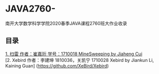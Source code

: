 # JAVA2760-
南开大学数学科学学院2020春季JAVA课程2760班大作业收录

## 目录
[1. 扫雷 作者：崔嘉珩 学号：1710018   MineSweeping by Jiaheng Cui](https://github.com/Alexhaoge/JAVA2760-/tree/master/1710018_Jiaheng%20Cui_Java%20MineSweeper)   
[2. Xebird 作者：李建坤 1810036，关凯宁 1710028   Xebird by Jiankun Li, Kaining Guan]
(https://github.com/XeBird/Xebird)
